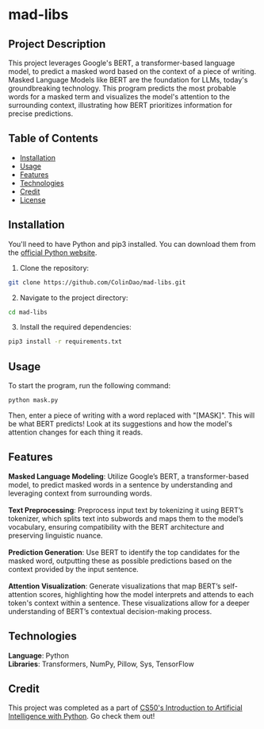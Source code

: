 # mad-libs

## Project Description

This project leverages Google's BERT, a transformer-based language model, to predict a masked word based on the context of a piece of writing. Masked Language Models like BERT are the foundation for LLMs, today's groundbreaking technology. This program predicts the most probable words for a masked term and visualizes the model's attention to the surrounding context, illustrating how BERT prioritizes information for precise predictions.

## Table of Contents

- [Installation](#installation)
- [Usage](#usage)
- [Features](#features)
- [Technologies](#technologies)
- [Credit](#credit)
- [License](#license)

## Installation

You'll need to have Python and pip3 installed. You can download them from the [official Python website](https://www.python.org/downloads/).

1. Clone the repository:

```bash
git clone https://github.com/ColinDao/mad-libs.git
```

2. Navigate to the project directory:

```bash
cd mad-libs
```

3. Install the required dependencies:

```bash
pip3 install -r requirements.txt
```

## Usage

To start the program, run the following command:

```bash
python mask.py
```

Then, enter a piece of writing with a word replaced with "[MASK]". This will be what BERT predicts! Look at its suggestions and how the model's attention changes for each thing it reads.

## Features

**Masked Language Modeling**: Utilize Google’s BERT, a transformer-based model, to predict masked words in a sentence by understanding and leveraging context from surrounding words.  <br />
<br />
**Text Preprocessing**: Preprocess input text by tokenizing it using BERT’s tokenizer, which splits text into subwords and maps them to the model’s vocabulary, ensuring compatibility with the BERT architecture and preserving linguistic nuance.<br />
<br />
**Prediction Generation**: Use BERT to identify the top candidates for the masked word, outputting these as possible predictions based on the context provided by the input sentence. <br />
<br />
**Attention Visualization**: Generate visualizations that map BERT’s self-attention scores, highlighting how the model interprets and attends to each token's context within a sentence. These visualizations allow for a deeper understanding of BERT’s contextual decision-making process.

## Technologies
**Language**: Python <br />
**Libraries**: Transformers, NumPy, Pillow, Sys, TensorFlow

## Credit

This project was completed as a part of [CS50's Introduction to Artificial Intelligence with Python](https://cs50.harvard.edu/ai/2024/). Go check them out!
